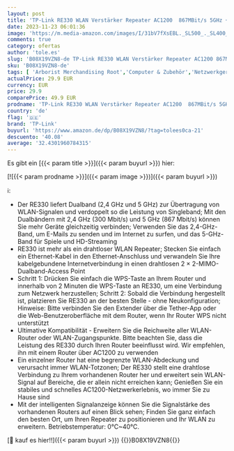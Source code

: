 ```yaml
---
layout: post
title: 'TP-Link RE330 WLAN Verstärker Repeater AC1200  867MBit/s 5GHz + 300MBit/s 2 4GHz  WLAN Verstärker  App Steuerung  Signalstärkeanzeige  kompatibel zu allen WLAN Geräten  AP Modus '
date: 2023-11-23 06:01:36
image: 'https://m.media-amazon.com/images/I/31bV7fXsEBL._SL500_._SL400_.jpg'
comments: true
category: ofertas
author: 'tole.es'
slug: 'B08X19VZN8-de TP-Link RE330 WLAN Verstärker Repeater AC1200 867MBit/s...'
sku: 'B08X19VZN8-de'
tags: [ 'Arborist Merchandising Root','Computer & Zubehör','Netzwerkgeräte','PC','PC gaming components','Repeater','Routers gaming','Self Service','Special Features Stores','TP-Link','a4cbee59-f823-40fe-831a-7de64f655f6f_0','a4cbee59-f823-40fe-831a-7de64f655f6f_2701','a4cbee59-f823-40fe-831a-7de64f655f6f_501','a4cbee59-f823-40fe-831a-7de64f655f6f_6301','a4cbee59-f823-40fe-831a-7de64f655f6f_9701','tp-link','🇩🇪', ]
actualPrice: 29.9 EUR
currency: EUR
price: 29.9
comparePrice: 49.9 EUR
prodname: 'TP-Link RE330 WLAN Verstärker Repeater AC1200  867MBit/s 5GHz + 300MBit/s 2 4GHz  WLAN Verstärker  App Steuerung  Signalstärkeanzeige  kompatibel zu allen WLAN Geräten  AP Modus '
country: 'de'
flag: '🇩🇪'
brand: 'TP-Link'
buyurl: 'https://www.amazon.de/dp/B08X19VZN8/?tag=tolees0ca-21'
descuento: '40.08'
average: '32.4301960784315'
---
```


Es gibt ein [{{< param title >}}]({{< param buyurl >}}) hier:

[![{{< param prodname >}}]({{< param image >}})]({{< param buyurl >}})

ℹ️:

- Der RE330 liefert Dualband (2,4 GHz und 5 GHz) zur Übertragung von WLAN-Signalen und verdoppelt so die Leistung von Singleband; Mit den Dualbändern mit 2,4 GHz (300 Mbit/s) und 5 GHz (867 Mbit/s) können Sie mehr Geräte gleichzeitig verbinden; Verwenden Sie das 2,4-GHz-Band, um E-Mails zu senden und im Internet zu surfen, und das 5-GHz-Band für Spiele und HD-Streaming
- RE330 ist mehr als ein drahtloser WLAN Repeater; Stecken Sie einfach ein Ethernet-Kabel in den Ethernet-Anschluss und verwandeln Sie Ihre kabelgebundene Internetverbindung in einen drahtlosen 2 × 2-MIMO-Dualband-Access Point
- Schritt 1: Drücken Sie einfach die WPS-Taste an Ihrem Router und innerhalb von 2 Minuten die WPS-Taste an RE330, um eine Verbindung zum Netzwerk herzustellen; Schritt 2: Sobald die Verbindung hergestellt ist, platzieren Sie RE330 an der besten Stelle - ohne Neukonfiguration; Hinweise: Bitte verbinden Sie den Extender über die Tether-App oder die Web-Benutzeroberfläche mit dem Router, wenn Ihr Router WPS nicht unterstützt
- Ultimative Kompatibilität - Erweitern Sie die Reichweite aller WLAN-Router oder WLAN-Zugangspunkte. Bitte beachten Sie, dass die Leistung des RE330 durch Ihren Router beeinflusst wird. Wir empfehlen, ihn mit einem Router über AC1200 zu verwenden
- Ein einzelner Router hat eine begrenzte WLAN-Abdeckung und verursacht immer WLAN-Totzonen; Der RE330 stellt eine drahtlose Verbindung zu Ihrem vorhandenen Router her und erweitert sein WLAN-Signal auf Bereiche, die er allein nicht erreichen kann; Genießen Sie ein stabiles und schnelles AC1200-Netzwerkerlebnis, wo immer Sie zu Hause sind
- Mit der intelligenten Signalanzeige können Sie die Signalstärke des vorhandenen Routers auf einen Blick sehen; Finden Sie ganz einfach den besten Ort, um Ihren Repeater zu positionieren und Ihr WLAN zu erweitern. Betriebstemperatur: 0℃~40℃.

[🛒 kauf es hier!!]({{< param buyurl >}})
{{<world>}}B08X19VZN8{{</world>}}
